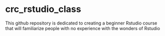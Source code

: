 # crc_rstudio_class

This github repository is dedicated to creating a beginner Rstudio course that will familiarize people with no experience with the wonders of Rstudio
